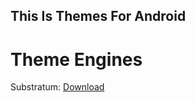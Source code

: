 ## This Is Themes For Android

# Theme Engines

Substratum: [Download](https://github.com/AndroidThemingRequiem/Substratum-apk/releases/download/1022/substratum.apk)
